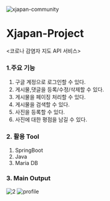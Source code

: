 ![xjapan-community](https://user-images.githubusercontent.com/35058547/116643640-76f26c00-a9ac-11eb-8eed-0f4846b3233d.gif)


# Xjapan-Project
<코로나 감염자 지도 API 서비스>

### 1.주요 기능
1) 구글 계정으로 로그인할 수 있다.
2) 게시물,댓글을 등록/수정/삭제할 수 있다.
3) 게시물을 페이징 처리할 수 있다.
4) 게시물을 검색할 수 있다.
5) 사진을 등록할 수 있다.
6) 사진에 대한 평점을 남길 수 있다.

### 2. 활용 Tool
1) SpringBoot
2) Java
3) Maria DB

### 3. Main Output
![2](https://user-images.githubusercontent.com/35058547/113790788-29a02780-977d-11eb-8999-2286b5678409.JPG)
![profile](https://user-images.githubusercontent.com/35058547/113790801-2efd7200-977d-11eb-82ed-3e670b8c49fd.JPG)
